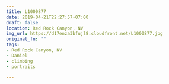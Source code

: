 ```yaml
---
title: L1000877
date: 2019-04-21T22:27:57-07:00
draft: false
location: Red Rock Canyon, NV
img_url: https://d17enza3bfujl8.cloudfront.net/L1000877.jpg
original_fn: ""
tags:
- Red Rock Canyon, NV
- Daniel
- climbing
- portraits

---
```

